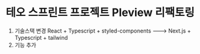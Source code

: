 # 테오 스프린트 프로젝트 Pleview 리팩토링
1. 기술스택 변경
  React + Typescript + styled-components ---> Next.js + Typescript + tailwind
2. 기능 추가
